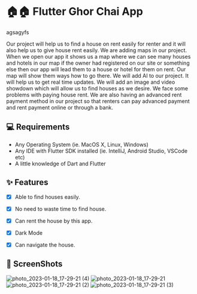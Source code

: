 # 🏠🏠 Flutter Ghor Chai App
agsagyfs

Our project will help us to find a house on rent easily for renter and it will also help us to give house rent easily. We are adding maps in our project. When we open our app it shows us a map where we can see many houses and hotels in our map if the owner had registered on our site or something else then our app will lead them to a house or hotel for them on rent. Our map will show them ways how to go there. We will add AI to our project. It will help us to get real time updates. We will add an image and video showdown which will allow us to find houses as we desire. We face some problems with paying house rent. We are also having an advanced rent payment method in our project so that renters can pay advanced payment and rent payment online or through a bank.

## 💻 Requirements

- Any Operating System (ie. MacOS X, Linux, Windows)
- Any IDE with Flutter SDK installed (ie. IntelliJ, Android Studio, VSCode etc)
- A little knowledge of Dart and Flutter

## ✨ Features

- [x] Able to find houses easily.
- [x] No need to waste time to find house.
- [x] Can rent the house by this app.
- [x] Dark Mode
- [x] Can navigate the house. 


## 📸 ScreenShots

![photo_2023-01-18_17-29-21 (4)](https://user-images.githubusercontent.com/79445891/213160466-86e61621-0ad6-45da-a9fd-caa9bc018221.jpg)
![photo_2023-01-18_17-29-21](https://user-images.githubusercontent.com/79445891/213160471-f06cf246-dcb5-405c-a3a3-a1d80a7d92c5.jpg)
![photo_2023-01-18_17-29-21 (2)](https://user-images.githubusercontent.com/79445891/213160476-c88d8c4a-a104-4c94-a05b-31bb880024cf.jpg)
![photo_2023-01-18_17-29-21 (3)](https://user-images.githubusercontent.com/79445891/213160482-a8ff13fb-de7c-4993-b2e3-e3b104f7fb0f.jpg)
